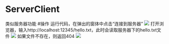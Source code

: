 # ServerClient
类似服务器功能
#操作
运行代码，在弹出的窗体中点击“连接到服务器”
![](https://github.com/HelloTR/ServerClient/blob/master/screenshot/1.jpg)
打开浏览器，输入http://localhost:12345/hello.txt，此时会读取服务器下的hello.txt文件
![](https://github.com/HelloTR/ServerClient/blob/master/screenshot/2.jpg)
如果文件不存在，则返回404
![](https://github.com/HelloTR/ServerClient/blob/master/screenshot/3.jpg)
